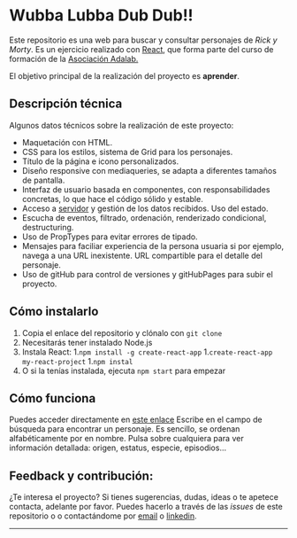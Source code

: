 # Wubba Lubba Dub Dub!!

Este repositorio es una web para buscar y consultar personajes de _Rick y Morty_. Es un ejercicio realizado con [React](https://es.reactjs.org/), que forma parte del curso de formación de la [Asociación Adalab.](https://adalab.es/)

El objetivo principal de la realización del proyecto es **aprender**.

## Descripción técnica

Algunos datos técnicos sobre la realización de este proyecto:

- Maquetación con HTML.
- CSS para los estilos, sistema de Grid para los personajes.
- Título de la página e icono personalizados.
- Diseño responsive con mediaqueries, se adapta a diferentes tamaños de pantalla.
- Interfaz de usuario basada en componentes, con responsabilidades concretas, lo que hace el código sólido y estable.
- Acceso a [servidor](https://rickandmortyapi.com/documentation/#get-all-characters) y gestión de los datos recibidos. Uso del estado.
- Escucha de eventos, filtrado, ordenación, renderizado condicional, destructuring.
- Uso de PropTypes para evitar errores de tipado.
- Mensajes para faciliar experiencia de la persona usuaria si por ejemplo, navega a una URL inexistente. URL compartible para el detalle del personaje.
- Uso de gitHub para control de versiones y gitHubPages para subir el proyecto.

## Cómo instalarlo

1. Copia el enlace del repositorio y clónalo con `git clone`
1. Necesitarás tener instalado Node.js
1. Instala React: 1.`npm install -g create-react-app` 1.`create-react-app my-react-project` 1.`npm instal`
1. O si la tenías instalada, ejecuta `npm start` para empezar

## Cómo funciona

Puedes acceder directamente en [este enlace](http://beta.adalab.es/modulo-3-evaluacion-final-saramartara/#/)
Escribe en el campo de búsqueda para encontrar un personaje. Es sencillo, se ordenan alfabéticamente por en nombre.
Pulsa sobre cualquiera para ver información detallada: origen, estatus, especie, episodios...

## Feedback y contribución:

¿Te interesa el proyecto? Si tienes sugerencias, dudas, ideas o te apetece contacta, adelante por favor.
Puedes hacerlo a través de las _issues_ de este repositorio o o contactándome por [email](mailto:saramartinezaragon@gmail.com) o [linkedin](https://www.linkedin.com/in/saramartara/).

---
